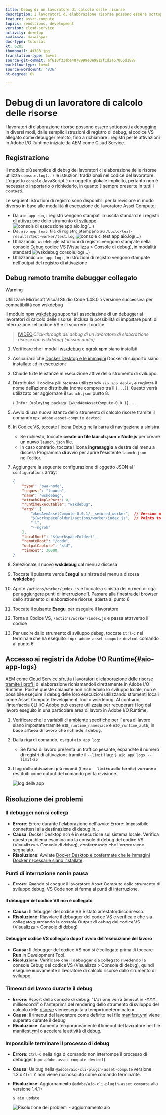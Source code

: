 ```yaml
---
title: Debug di un lavoratore di calcolo delle risorse
description: I lavoratori di elaborazione risorse possono essere sottoposti a debugging in diversi modi, dalle semplici istruzioni di registro di debug, al codice VS allegato come debugger remoto, fino a richiamare i registri per le attivazioni in Adobe I/O Runtime iniziate da AEM come Cloud Service.
feature: asset-compute
topics: renditions, development
version: cloud-service
activity: develop
audience: developer
doc-type: tutorial
kt: 6285
thumbnail: 40383.jpg
translation-type: tm+mt
source-git-commit: af610f338be4878999e0e9812f1d2a57065d1829
workflow-type: tm+mt
source-wordcount: '836'
ht-degree: 0%

---
```



# Debug di un lavoratore di calcolo delle risorse

I lavoratori di elaborazione risorse possono essere sottoposti a debugging in diversi modi, dalle semplici istruzioni di registro di debug, al codice VS allegato come debugger remoto, fino a richiamare i registri per le attivazioni in Adobe I/O Runtime iniziate da AEM come Cloud Service.

## Registrazione

Il modulo più semplice di debug dei lavoratori di elaborazione delle risorse utilizza `console.log(..)` le istruzioni tradizionali nel codice del lavoratore. L&#39;oggetto `console` JavaScript è un oggetto globale implicito, pertanto non è necessario importarlo o richiederlo, in quanto è sempre presente in tutti i contesti.

Le seguenti istruzioni di registro sono disponibili per la revisione in modo diverso in base alle modalità di esecuzione del lavoratore Asset Compute:

+ Da `aio app run`, i registri vengono stampati in uscita standard e i registri di attivazione dello strumento di [sviluppo](../develop/development-tool.md)
   ![console di esecuzione app aio.log(...)](./assets/debug/console-log__aio-app-run.png)
+ Da, `aio app test`i file di registro stampano su `/build/test-results/test-worker/test.log`
   ![console di test app aio.log(...)](./assets/debug/console-log__aio-app-test.png)
+ Utilizzando, `wskdebug`le istruzioni di registro vengono stampate nella console Debug codice VS (Visualizza > Console di debug), in modalità standard
   ![wskdebug console.log(...)](./assets/debug/console-log__wskdebug.png)
+ Utilizzando `aio app logs`, le istruzioni di registro vengono stampate nell&#39;output del registro di attivazione

## Debug remoto tramite debugger collegato

>[!WARNING]
>
>Utilizzare Microsoft Visual Studio Code 1.48.0 o versione successiva per compatibilità con wskdebug

Il modulo npm [wskdebug](https://www.npmjs.com/package/@openwhisk/wskdebug) supporta l&#39;associazione di un debugger ai lavoratori di calcolo delle risorse, inclusa la possibilità di impostare punti di interruzione nel codice VS e di scorrere il codice.

>[!VIDEO](https://video.tv.adobe.com/v/40383/?quality=12&learn=on)
_Click-through del debug di un lavoratore di elaborazione risorse con wskdebug (nessun audio)_

1. Verificare che i moduli [wskdebug](../set-up/development-environment.md#wskdebug) e [ngrok](../set-up/development-environment.md#ngork) npm siano installati
1. Assicurarsi che [Docker Desktop e le immagini](../set-up/development-environment.md#docker) Docker di supporto siano installate ed in esecuzione
1. Chiude tutte le istanze in esecuzione attive dello strumento di sviluppo.
1. Distribuisci il codice più recente utilizzando `aio app deploy` e registra il nome dell’azione distribuita (nome compreso tra il `[...]`). Questo verrà utilizzato per aggiornare il `launch.json` punto 8.

   ```
   ℹ Info: Deploying package [wkndAemAssetCompute-0.0.1]...
   ```
1. Avvio di una nuova istanza dello strumento di calcolo risorse tramite il comando `npx adobe-asset-compute devtool`
1. In Codice VS, toccate l&#39;icona Debug nella barra di navigazione a sinistra
   + Se richiesto, toccate __create un file launch.json > Node.js__ per creare un nuovo `launch.json` file.
   + In caso contrario, toccate l&#39;icona __ingranaggio__ a destra del menu a discesa Programma __di__ avvio per aprire l&#39;esistente `launch.json` nell&#39;editor.
1. Aggiungere la seguente configurazione di oggetto JSON all&#39; `configurations` array:

   ```json
   {
       "type": "pwa-node",
       "request": "launch",
       "name": "wskdebug",
       "attachSimplePort": 0,
       "runtimeExecutable": "wskdebug",
       "args": [
           "wkndAemAssetCompute-0.0.1/__secured_worker",  // Version must match your Asset Compute worker's version
           "${workspaceFolder}/actions/worker/index.js",  // Points to your worker
           "-l",
           "--ngrok"
       ],
       "localRoot": "${workspaceFolder}",
       "remoteRoot": "/code",
       "outputCapture": "std",
       "timeout": 30000
   }
   ```

1. Selezionate il nuovo __wskdebug__ dal menu a discesa
1. Toccate il pulsante verde __Esegui__ a sinistra del menu a discesa __wskdebug__
1. Aprite `/actions/worker/index.js` e toccate a sinistra dei numeri di riga per aggiungere punti di interruzione 1. Passare alla finestra del browser dello strumento di elaborazione risorse, aperta al punto 6
1. Toccate il pulsante __Esegui__ per eseguire il lavoratore
1. Torna a Codice VS, `/actions/worker/index.js` e passa attraverso il codice
1. Per uscire dallo strumento di sviluppo debug, toccate `Ctrl-C` nel terminale che ha eseguito il `npx adobe-asset-compute devtool` comando al punto 6

## Accesso ai registri da Adobe I/O Runtime{#aio-app-logs}

[AEM come Cloud Service sfrutta i lavoratori di elaborazione delle risorse tramite i profili](../deploy/processing-profiles.md) di elaborazione richiamandoli direttamente in Adobe I/O Runtime. Poiché queste chiamate non richiedono lo sviluppo locale, non è possibile eseguire il debug delle loro esecuzioni utilizzando strumenti locali come Asset Compute Development Tool o wskdebug. Al contrario, l&#39;interfaccia CLI I/O  Adobe può essere utilizzata per recuperare i log dal lavoro eseguito in una particolare area di lavoro in Adobe I/O Runtime.

1. Verificare che le variabili [di ambiente specifiche per l’](../deploy/runtime.md) area di lavoro siano impostate tramite `AIO_runtime_namespace` e `AIO_runtime_auth`, in base all’area di lavoro che richiede il debug.
1. Dalla riga di comando, esegui `aio app logs`
   + Se l’area di lavoro presenta un traffico pesante, espandete il numero di registri di attivazione tramite il `--limit` flag:
      `$ aio app logs --limit=25`
1. I log delle attivazioni più recenti (fino a `--limit`quello fornito) verranno restituiti come output del comando per la revisione.

   ![log delle app](./assets/debug/aio-app-logs.png)

## Risoluzione dei problemi

### Il debugger non si collega

+ __Errore__: Errore durante l&#39;elaborazione dell&#39;avvio: Errore: Impossibile connettersi alla destinazione di debug in...
+ __Causa__: Docker Desktop non è in esecuzione sul sistema locale. Verifica questo problema esaminando la console di debug del codice VS (Visualizza > Console di debug), confermando che l&#39;errore viene segnalato.
+ __Risoluzione__: Avviate [Docker Desktop e confermate che le immagini Docker necessarie siano installate](../set-up/development-environment.md#docker).

### Punti di interruzione non in pausa

+ __Errore__: Quando si esegue il lavoratore Asset Compute dallo strumento di sviluppo debug, VS Code non si ferma ai punti di interruzione.

#### Il debugger del codice VS non è collegato

+ __Causa:__ Il debugger del codice VS è stato arrestato/disconnesso.
+ __Risoluzione:__ Riavviare il debugger del codice VS e verificare che sia collegato guardando la console Output di debug del codice VS (Visualizza > Console di debug)

#### Debugger codice VS collegato dopo l&#39;avvio dell&#39;esecuzione del lavoro

+ __Causa:__ Il debugger del codice VS non si è collegato prima di toccare __Run__ in Development Tool.
+ __Risoluzione:__ Verificare che il debugger sia collegato rivedendo la console Debug del codice VS (Visualizza > Console di debug), quindi eseguire nuovamente il lavoratore di calcolo risorse dallo strumento di sviluppo.

### Timeout del lavoro durante il debug

+ __Errore__: Report della console di debug: &quot;L&#39;azione verrà timeout in -XXX millisecondi&quot; o l&#39;anteprima del rendering dello strumento di sviluppo del calcolo delle [risorse](../develop/development-tool.md) vieneeseguita a tempo indeterminato o
+ __Causa__: Il timeout del lavoratore come definito nel file [manifest.yml](../develop/manifest.md) viene superato durante il debug.
+ __Risoluzione__: Aumenta temporaneamente il timeout del lavoratore nel file [manifest.yml](../develop/manifest.md) o accelera le attività di debug.

### Impossibile terminare il processo di debug

+ __Errore__: `Ctrl-C` nella riga di comando non interrompe il processo di debugger (`npx adobe-asset-compute devtool`).
+ __Causa__: Un bug nella `@adobe/aio-cli-plugin-asset-compute` versione 1.3.x `Ctrl-C` non viene riconosciuto come comando terminante.
+ __Risoluzione__: Aggiornamento `@adobe/aio-cli-plugin-asset-compute` alla versione 1.4.1+

   ```
   $ aio update
   ```

   ![Risoluzione dei problemi - aggiornamento aio](./assets/debug/troubleshooting__terminate.png)